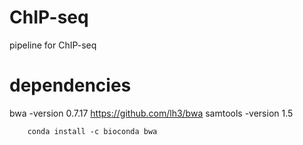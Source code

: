# ChIP-seq
pipeline for ChIP-seq

# dependencies
bwa -version 0.7.17
https://github.com/lh3/bwa
samtools -version 1.5


        conda install -c bioconda bwa
